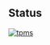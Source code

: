 ## Status

[![tpms](https://catalog.flipperzero.one/application/tpms/widget)](https://catalog.flipperzero.one/application/tpms/page)